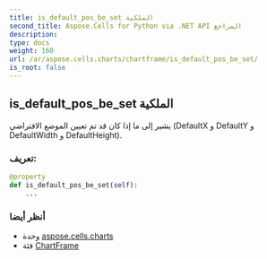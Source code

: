 ```yaml
---
title: is_default_pos_be_set الملكية
second_title: Aspose.Cells for Python via .NET API المراجع
description:
type: docs
weight: 160
url: /ar/aspose.cells.charts/chartframe/is_default_pos_be_set/
is_root: false
---
```

##  is_default_pos_be_set الملكية

يشير إلى ما إذا كان قد تم تعيين الموضع الافتراضي (DefaultX و DefaultY و DefaultWidth و DefaultHeight).
###  تعريف:
```python
@property
def is_default_pos_be_set(self):
    ...
```

###  أنظر أيضا
* وحدة [aspose.cells.charts](../../)
* فئة [ChartFrame](/cells/python-net/ar/aspose.cells.charts/chartframe)
